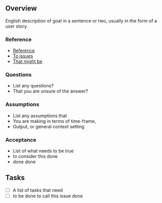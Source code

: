 ## Overview

English description of goal in a sentence or two, usually in the form of a user story.

### Reference

- [Reference](links)
- [To issues](or-any-inspiration)
- [That might be](helpful)

### Questions

- List any questions?
- That you are unsure of the answer?

### Assumptions

- List any assumptions that
- You are making in terms of time-frame,
- Output, or general context setting

### Acceptance

- List of what needs to be true
- to consider this done
- done done

## Tasks

- [ ] A list of tasks that need
- [ ] to be done to call this issue done
